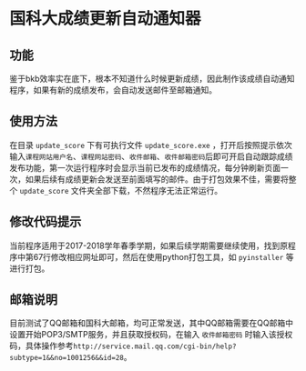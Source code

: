 # 国科大成绩更新自动通知器

## 功能
鉴于bkb效率实在底下，根本不知道什么时候更新成绩，因此制作该成绩自动通知程序，如果有新的成绩发布，会自动发送邮件至邮箱通知。

## 使用方法
在目录 `update_score` 下有可执行文件 `update_score.exe` ，打开后按照提示依次输入`课程网站用户名`、`课程网站密码`、`收件邮箱`、`收件邮箱密码`后即可开启自动跟踪成绩发布功能，第一次运行程序时会显示当前已发布的成绩情况，每分钟刷新页面一次，如果后续有成绩更新会发送至前面填写的邮件。由于打包效果不佳，需要将整个 `update_score` 文件夹全部下载，不然程序无法正常运行。

## 修改代码提示
当前程序适用于2017-2018学年春季学期，如果后续学期需要继续使用，找到原程序中第67行修改相应网址即可，然后在使用python打包工具，如 `pyinstaller` 等进行打包。

## 邮箱说明
目前测试了QQ邮箱和国科大邮箱，均可正常发送，其中QQ邮箱需要在QQ邮箱中设置开始POP3/SMTP服务，并且获取授权码，在输入 `收件邮箱密码` 时输入该授权码，具体操作参考`http://service.mail.qq.com/cgi-bin/help?subtype=1&&no=1001256&&id=28`。